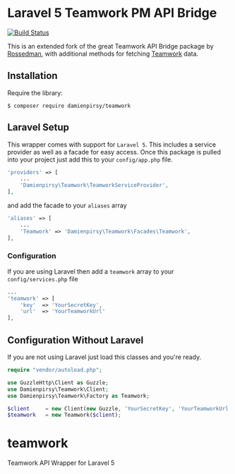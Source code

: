 # Laravel 5 Teamwork PM API Bridge

[![Build Status](https://travis-ci.org/DamienPirsy/teamwork.svg?branch=master)](https://travis-ci.org/DamienPirsy/teamwork)

This is an extended fork of the great Teamwork API Bridge package by [Rossedman](https://github.com/rossedman/teamwork), with additional methods for fetching [Teamwork](http://www.teamwork.com) data.

## Installation

Require the library:

```
$ composer require damienpirsy/teamwork
```

## Laravel Setup

This wrapper comes with support for `Laravel 5`. This includes a service provider as well as a facade for easy access.
Once this package is pulled into your project just add this to your `config/app.php` file.
```php
'providers' => [
    ...
    'Damienpirsy\Teamwork\TeamworkServiceProvider',
],
```

and add the facade to your `aliases` array

```php
'aliases' => [
    ...
    'Teamwork' => 'Damienpirsy\Teamwork\Facades\Teamwork',
],
```

### Configuration

If you are using Laravel then add a `teamwork` array to your `config/services.php` file

```php
...
'teamwork' => [
    'key'  => 'YourSecretKey',
    'url'  => 'YourTeamworkUrl'
],
```

## Configuration Without Laravel

If you are not using Laravel just load this classes and you're ready.

```php
require "vendor/autoload.php";

use GuzzleHttp\Client as Guzzle;
use Damienpirsy\Teamwork\Client;
use Damienpirsy\Teamwork\Factory as Teamwork;

$client     = new Client(new Guzzle, 'YourSecretKey', 'YourTeamworkUrl');
$teamwork   = new Teamwork($client);
```

# teamwork
Teamwork API Wrapper for Laravel 5
